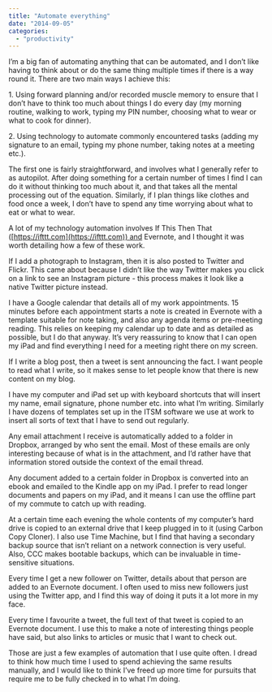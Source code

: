 ```yaml
---
title: "Automate everything"
date: "2014-09-05"
categories: 
  - "productivity"
---
```


I’m a big fan of automating anything that can be automated, and I don’t like having to think about or do the same thing multiple times if there is a way round it. There are two main ways I achieve this:

1\. Using forward planning and/or recorded muscle memory to ensure that I don’t have to think too much about things I do every day (my morning routine, walking to work, typing my PIN number, choosing what to wear or what to cook for dinner).

2\. Using technology to automate commonly encountered tasks (adding my signature to an email, typing my phone number, taking notes at a meeting etc.).

The first one is fairly straightforward, and involves what I generally refer to as autopilot. After doing something for a certain number of times I find I can do it without thinking too much about it, and that takes all the mental processing out of the equation. Similarly, if I plan things like clothes and food once a week, I don’t have to spend any time worrying about what to eat or what to wear.

A lot of my technology automation involves If This Then That ([https://ifttt.com](https://ifttt.com)) and Evernote, and I thought it was worth detailing how a few of these work.

If I add a photograph to Instagram, then it is also posted to Twitter and Flickr. This came about because I didn’t like the way Twitter makes you click on a link to see an Instagram picture - this process makes it look like a native Twitter picture instead.

I have a Google calendar that details all of my work appointments. 15 minutes before each appointment starts a note is created in Evernote with a template suitable for note taking, and also any agenda items or pre-meeting reading. This relies on keeping my calendar up to date and as detailed as possible, but I do that anyway. It’s very reassuring to know that I can open my iPad and find everything I need for a meeting right there on my screen.

If I write a blog post, then a tweet is sent announcing the fact. I want people to read what I write, so it makes sense to let people know that there is new content on my blog.

I have my computer and iPad set up with keyboard shortcuts that will insert my name, email signature, phone number etc. into what I’m writing. Similarly I have dozens of templates set up in the ITSM software we use at work to insert all sorts of text that I have to send out regularly.

Any email attachment I receive is automatically added to a folder in Dropbox, arranged by who sent the email. Most of these emails are only interesting because of what is in the attachment, and I’d rather have that information stored outside the context of the email thread.

Any document added to a certain folder in Dropbox is converted into an ebook and emailed to the Kindle app on my iPad. I prefer to read longer documents and papers on my iPad, and it means I can use the offline part of my commute to catch up with reading.

At a certain time each evening the whole contents of my computer’s hard drive is copied to an external drive that I keep plugged in to it (using Carbon Copy Cloner). I also use Time Machine, but I find that having a secondary backup source that isn’t reliant on a network connection is very useful. Also, CCC makes bootable backups, which can be invaluable in time-sensitive situations.

Every time I get a new follower on Twitter, details about that person are added to an Evernote document. I often used to miss new followers just using the Twitter app, and I find this way of doing it puts it a lot more in my face.

Every time I favourite a tweet, the full text of that tweet is copied to an Evernote document. I use this to make a note of interesting things people have said, but also links to articles or music that I want to check out.

Those are just a few examples of automation that I use quite often. I dread to think how much time I used to spend achieving the same results manually, and I would like to think I’ve freed up more time for pursuits that require me to be fully checked in to what I’m doing.
